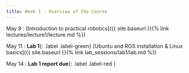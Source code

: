 ```yaml
---
title: Week 1 - Overview of the Course
---
```


May 9
: [Introduction to practical robotics]({{ site.baseurl }}{% link lectures/lecture1/lecture.md %})

May 11
: **Lab 1**{: .label .label-green} [Ubuntu and ROS installation & Linux basics]({{ site.baseurl }}{% link lab_sessions/lab1/lab.md %})

May 14
: **Lab 1 report due**{: .label .label-red }
